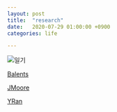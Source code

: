 ```yaml
---
layout: post
title:  "research"
date:   2020-07-29 01:00:00 +0900
categories: life

---
```



![일기]({{site.baseurl}}/images/2020-07-29.png)


[Balents]({{site.baseurl}}/pdf/BalentsPRL-Mn3Sn.pdf)

[JMoore]({{site.baseurl}}/pdf/JMoore-optical-arXiv.pdf)

[YRan]({{site.baseurl}}/pdf/YRan.pdf)
